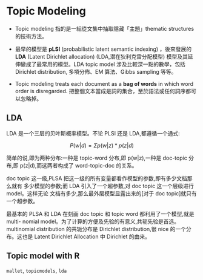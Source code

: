 # Topic Modeling



* Topic modeling 指的是一組從文集中抽取隱藏「主題」thematic structures 的技術方法。

* 最早的模型是 **pLSI** (probabilistic latent semantic indexing) ，後來發展的 **LDA** (Latent Dirichlet allocation) (LDA,潜在狄利克雷分配模型) 模型及其延伸變成了最常用的模型。LDA topic model 涉及比較深一點的數學，包括 Dirichlet distribution, 多項分佈、EM 算法、Gibbs sampling 等等。

* Topic modeling treats each document as a **bag of words** in which word order is disregarded. 把整個文本當成是詞的集合，至於語法或任何詞序都可以忽略掉。

## LDA

LDA 是一个三层的贝叶斯概率模型。不论 PLSI 还是 LDA,都遵循一个通式:


$$ 
P(w|d) = \Sigma p(w|z) * p(z|d) 
$$



简单的说,即为两种分布:一种是 topic-word 分布,即 p(w|z),一种是 doc-topic 分布,即 p(z|d),而这两者构成了 word-topic-doc 的关系。



doc topic 这一级,PLSA 把这一级的所有变量都看作模型的参数,即有多少文档那么就有 多少模型的参数;而 LDA 引入了一个超参数,对 doc topic 这一个层级进行 model。这样无论 文档有多少,那么最外层模型显露出来的[对于 doc topic]就只有一个超参数。

最基本的 PLSA 和 LDA 在刻画 doc topic 和 topic word 都利用了一个模型,就是 multi- nomial model。为了计算的方便及先验的有意义,共轭先验是首选。multinomial distribution 的共轭分布是 Dirichlet distribution,很 nice 的一个分布。这也是 Latent Dirichlet Allocation 中 Dirichlet 的由来。




## Topic model with R
`mallet`, `topicmodels`, `lda`




